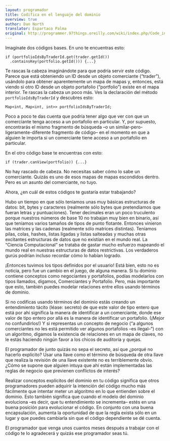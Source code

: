 ```yaml
---
layout: programador
title: Codifica en el lenguaje del dominio
overview: true
author: Dan North
translator: Espartaco Palma
original: http://programmer.97things.oreilly.com/wiki/index.php/Code_in_the_Language_of_the_Domain
---
```


Imagínate dos códigos bases. En uno te encuentras esto:

    if (portfolioIdsByTraderId.get(trader.getId())
      .containsKey(portfolio.getId())) {...}

Te rascas la cabeza imaginándote para que podría servir este código.
Parece que está obteniendo un ID desde un objeto comerciante (“trader”),
usándolo para obtener aparentemente un mapa de mapas y, entonces, está
viendo si otro ID desde un objeto portafolio (“portfolio”) existe en el
mapa interior. Te rascas la cabeza un poco más. Ves la declaración del
método `portfolioIdsByTraderId` y descubres esto:

    Map<int, Map<int, int>> portfolioIdsByTraderId;

Poco a poco te das cuenta que podría tener algo que ver con que un
comerciante tenga acceso a un portafolio en particular. Y, por supuesto,
encontrarás el mismo fragmento de búsqueda –o un similar-pero-
ligeramente-diferente fragmento de código– en el momento en que a
alguien le importa si un comerciante tiene acceso a un portafolio en
particular.

En el otro código base te encuentras con esto:

    if (trader.canView(portfolio)) {...}

No hay rascado de cabeza. No necesitas saber cómo lo sabe un
comerciante. Quizás es uno de esos mapas de mapas escondidos dentro.
Pero es un asunto del comerciante, no tuyo.

Ahora, ¿en cuál de estos códigos te gustaría estar trabajando?

Hubo un tiempo en que sólo teníamos unas muy básicas estructuras de
datos: bit, bytes y caracteres (realmente sólo bytes que pretendíamos
que fueran letras y puntuaciones). Tener decimales eran un poco
truculento porque nuestros números de base 10 no trabajan muy bien en
binario, así que teníamos varios tamaños de tipos de punto flotante.
Entonces vinieron las matrices y las cadenas (realmente sólo matrices
distintas). Teníamos pilas, colas, hashes, listas ligadas y listas
salteadas y muchas otras excitantes estructuras de datos que no existían
en el mundo real. La “Ciencia Computacional” se trataba de gastar mucho
esfuerzo mapeando el mundo real en nuestras estructuras de datos
restrictivas. Los verdaderos gurús podrían incluso recordar cómo lo
habían logrado.

¡Entonces tuvimos los tipos definidos por el usuario! Está bien, esto no
es noticia, pero fue un cambio en el juego, de alguna manera. Si tu
dominio contiene conceptos como negociantes y portafolios, podías
modelarlos con tipos llamados, digamos, Comerciantes y Portafolio. Pero,
más importante que esto, también puedes modelar relaciones entre ellos
usando términos de dominio.

Si no codificas usando términos del dominio estás creando un
entendimiento tácito (léase: secreto) de que este valor de tipo entero
que está por ahí significa la manera de identificar a un comerciante,
donde ese valor de tipo entero por allá es la manera de identificar un
portafolio. (¡Mejor no confundirlos!) Y si representas un concepto de
negocio (“a algunos comerciantes no les está permitido ver algunos
portafolios –es ilegal–”) con un algoritmo, digamos la existencia de
relaciones en un mapa de claves, no le estás haciendo ningún favor a los
chicos de auditoría y quejas.

El programador de junto quizás no sepa el secreto, así que ¿porqué no
hacerlo explícito? Usar una llave como el término de búsqueda de otra
llave que realiza la revisión de una llave existente no es terriblemente
obvio. ¿Cómo se supone que alguien intuya que ahí están implementadas
las reglas de negocio que previenen conflictos de interés?

Realizar conceptos explícitos del dominio en tu código significa que
otros programadores pueden adquirir la intención del código mucho más
fácilmente que intentar meter un algoritmo en lo que entienden sobre el
dominio. Esto también significa que cuando el modelo del dominio
evoluciona –es decir, que tu entendimiento se incrementa– estés en una
buena posición para evolucionar el código. En conjunto con una buena
encapsulación, aumenta la oportunidad de que la regla exista sólo en un
lugar y que puedes cambiarla sin que el código dependiente se dé cuenta.

El programador que venga unos cuantos meses después a trabajar con el
código te lo agradecerá y quizás ese programador seas tú.

